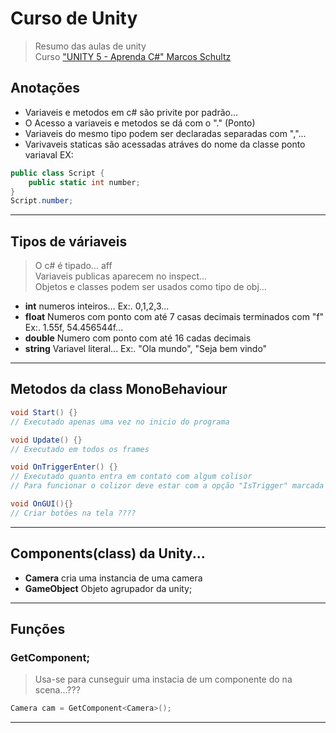 # Curso de Unity
> Resumo das aulas de unity <br>
> Curso ["UNITY 5 - Aprenda C#" Marcos Schultz](https://www.youtube.com/playlist?list=PL0TaCOFAHoO-Wpq6FuN9gwr7WAdPEKUnh)

## Anotações
- Variaveis e metodos em c# são privite por padrão...
- O Acesso a variaveis e metodos se dá com o "." (Ponto)
- Variaveis do mesmo tipo podem ser declaradas separadas com ","...
- Varivaveis staticas são acessadas atráves do nome da classe ponto variaval EX:
```c#
public class Script {
    public static int number;
}
Script.number;
```
----

## Tipos de váriaveis 
> O c# é tipado... aff <br>
> Variaveis publicas aparecem no inspect... <br>
> Objetos e classes podem ser usados como tipo de obj...

- **int** numeros inteiros... Ex:. 0,1,2,3...
- **float** Numeros com ponto com até 7 casas decimais terminados com "f" Ex:. 1.55f, 54.456544f...
- **double** Numero com ponto com até 16 cadas decimais
- **string** Variavel literal... Ex:. "Ola mundo", "Seja bem vindo"


----
## Metodos da class MonoBehaviour
```c#
void Start() {} 
// Executado apenas uma vez no inicio do programa

void Update() {} 
// Executado em todos os frames

void OnTriggerEnter() {} 
// Executado quanto entra em contato com algum colisor
// Para funcionar o colizor deve estar com a opção "IsTrigger" marcada

void OnGUI(){}
// Criar botões na tela ????

```
----
## Components(class) da Unity...

- **Camera** cria uma instancia de uma camera
- **GameObject** Objeto agrupador da unity;


----
## Funções

### GetComponent;
> Usa-se para cunseguir uma instacia de um componente do na scena...???
```c#
Camera cam = GetComponent<Camera>();
```
----
